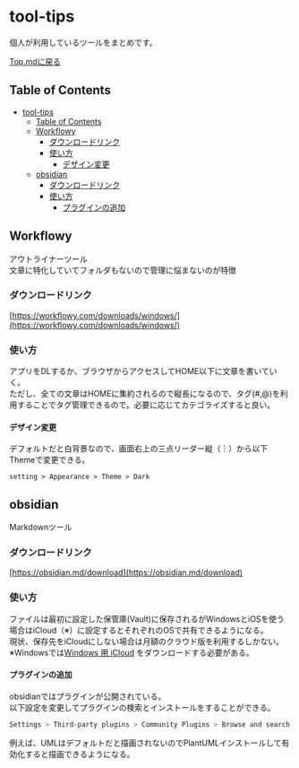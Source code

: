 # tool-tips

個人が利用しているツールをまとめです。

[Top.mdに戻る](../index.md)

## Table of Contents

- [tool-tips](#tool-tips)
  - [Table of Contents](#table-of-contents)
  - [Workflowy](#workflowy)
    - [ダウンロードリンク](#%E3%83%80%E3%82%A6%E3%83%B3%E3%83%AD%E3%83%BC%E3%83%89%E3%83%AA%E3%83%B3%E3%82%AF)
    - [使い方](#%E4%BD%BF%E3%81%84%E6%96%B9)
      - [デザイン変更](#%E3%83%87%E3%82%B6%E3%82%A4%E3%83%B3%E5%A4%89%E6%9B%B4)
  - [obsidian](#obsidian)
    - [ダウンロードリンク](#%E3%83%80%E3%82%A6%E3%83%B3%E3%83%AD%E3%83%BC%E3%83%89%E3%83%AA%E3%83%B3%E3%82%AF-1)
    - [使い方](#%E4%BD%BF%E3%81%84%E6%96%B9-1)
      - [プラグインの追加](#%E3%83%97%E3%83%A9%E3%82%B0%E3%82%A4%E3%83%B3%E3%81%AE%E8%BF%BD%E5%8A%A0)

## Workflowy

アウトライナーツール\
文章に特化していてフォルダもないので管理に悩まないのが特徴

### ダウンロードリンク

[https://workflowy.com/downloads/windows/](https://workflowy.com/downloads/windows/)

### 使い方

アプリをDLするか、ブラウザからアクセスしてHOME以下に文章を書いていく。\
ただし、全ての文章はHOMEに集約されるので縦長になるので、タグ(#,@)を利用することでタグ管理できるので。必要に応じてカテゴライズすると良い。

#### デザイン変更

デフォルトだと白背景なので、画面右上の三点リーダー縦（︙）から以下Themeで変更できる。

```
setting > Appearance > Theme > Dark
```

## obsidian

Markdownツール

### ダウンロードリンク

[https://obsidian.md/download](https://obsidian.md/download)

### 使い方

ファイルは最初に設定した保管庫(Vault)に保存されるがWindowsとiOSを使う場合はiCloud（※）に設定するとそれぞれのOSで共有できるようになる。\
現状、保存先をiCloudにしない場合は月額のクラウド版を利用するしかない。\
※Windowsでは[Windows 用 iCloud](https://support.apple.com/ja-jp/HT204283) をダウンロードする必要がある。

#### プラグインの追加

obsidianではプラグインが公開されている。\
以下設定を変更してプラグインの検索とインストールをすることができる。

```bash
Settings > Third-party plugins > Community Plugins > Browse and search for PlantUML
```

例えば、UMLはデフォルトだと描画されないのでPlantUMLインストールして有効化すると描画できるようになる。
